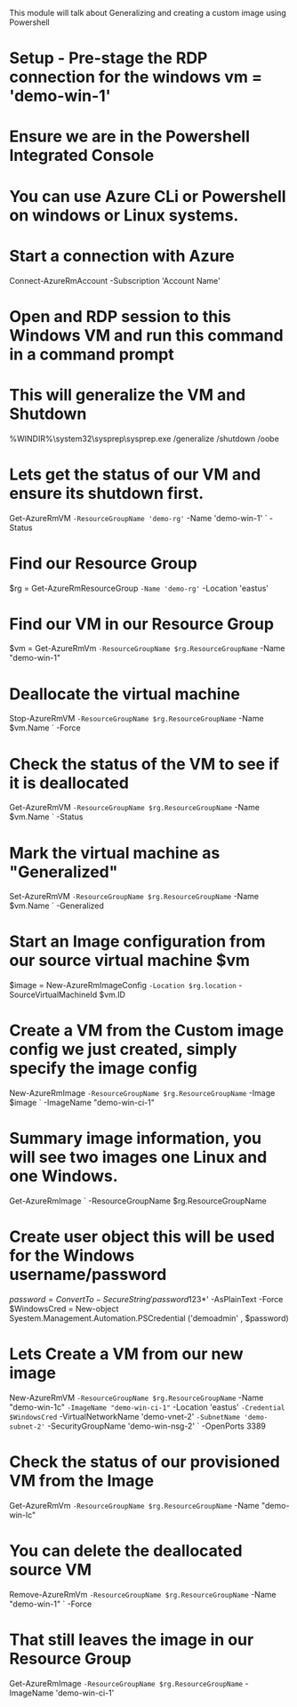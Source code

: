 This module will talk about Generalizing and creating a custom image using Powershell

# Setup - Pre-stage the RDP connection for the windows vm = 'demo-win-1'
# Ensure we are in the Powershell Integrated Console

# You can use Azure CLi or Powershell on windows or Linux systems.

# Start a connection with Azure

Connect-AzureRmAccount -Subscription 'Account Name'

# Open and RDP session to this Windows VM and run this command in a command prompt
# This will generalize the VM and Shutdown

%WINDIR%\system32\sysprep\sysprep.exe /generalize /shutdown /oobe

# Lets get the status of our VM and ensure its shutdown first.

Get-AzureRmVM `
    -ResourceGroupName 'demo-rg' `
    -Name 'demo-win-1' `
    -Status

# Find our Resource Group

$rg = Get-AzureRmResourceGroup `
    -Name 'demo-rg' `
    -Location 'eastus'

# Find our VM in our Resource Group

$vm = Get-AzureRmVm `
    -ResourceGroupName $rg.ResourceGroupName `
    -Name "demo-win-1"

# Deallocate the virtual machine

Stop-AzureRmVM `
    -ResourceGroupName $rg.ResourceGroupName `
    -Name $vm.Name `
    -Force

# Check the status of the VM to see if it is deallocated

Get-AzureRmVM `
   -ResourceGroupName $rg.ResourceGroupName `
   -Name $vm.Name `
   -Status

# Mark the virtual machine as "Generalized"

Set-AzureRmVM `
    -ResourceGroupName $rg.ResourceGroupName `
    -Name $vm.Name `
    -Generalized

# Start an Image configuration from our source virtual machine $vm

$image = New-AzureRmImageConfig `
   -Location $rg.location `
   -SourceVirtualMachineId $vm.ID

# Create a VM from the Custom image config we just created, simply specify the image config

New-AzureRmImage `
    -ResourceGroupName $rg.ResourceGroupName `
    -Image $image `
    -ImageName "demo-win-ci-1"

# Summary image information, you will see two images one Linux and one Windows.

Get-AzureRmImage `
    -ResourceGroupName $rg.ResourceGroupName

# Create user object this will be used for the Windows username/password

$password = ConvertTo-SecureString 'password123$*' -AsPlainText -Force 
$WindowsCred = New-object Syestem.Management.Automation.PSCredential ('demoadmin' , $password)

# Lets Create a VM from our new image

New-AzureRmVM `
    -ResourceGroupName $rg.ResourceGroupName `
    -Name "demo-win-1c" `
    -ImageName "demo-win-ci-1" `
    -Location 'eastus' `
    -Credential $WindowsCred `
    -VirtualNetworkName 'demo-vnet-2' `
    -SubnetName 'demo-subnet-2' `
    -SecurityGroupName 'demo-win-nsg-2' `
    -OpenPorts 3389

# Check the status of our provisioned VM from the Image

Get-AzureRmVm `
    -ResourceGroupName $rg.ResourceGroupName `
    -Name "demo-win-lc"

# You can delete the deallocated source VM

Remove-AzureRmVm `
    -ResourceGroupName $rg.ResourceGroupName `
    -Name "demo-win-1" `
    -Force

# That still leaves the image in our Resource Group

Get-AzureRmImage `
     -ResourceGroupName $rg.ResourceGroupName `
     -ImageName 'demo-win-ci-1'

